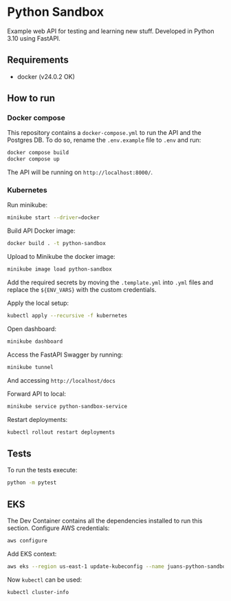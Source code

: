 # Python Sandbox

Example web API for testing and learning new stuff. Developed in Python 3.10 using FastAPI.

## Requirements

- docker (v24.0.2 OK)

## How to run

### Docker compose

This repository contains a `docker-compose.yml` to run the API and the Postgres DB. To do so, rename the `.env.example` file to `.env` and run:

```bash
docker compose build
docker compose up
```

The API will be running on `http://localhost:8000/`.

### Kubernetes

Run minikube:

```bash
minikube start --driver=docker
```

Build API Docker image:

```bash
docker build . -t python-sandbox
```

Upload to Minikube the docker image:

```bash
minikube image load python-sandbox
```

Add the required secrets by moving the `.template.yml` into `.yml` files and replace the `${ENV_VARS}` with the custom credentials.

Apply the local setup:

```bash
kubectl apply --recursive -f kubernetes
```

Open dashboard:

```bash
minikube dashboard
```

Access the FastAPI Swagger by running:

```bash
minikube tunnel
```

And accessing `http://localhost/docs`

Forward API to local:

```bash
minikube service python-sandbox-service
```

Restart deployments:

```bash
kubectl rollout restart deployments
```

## Tests

To run the tests execute:

```bash
python -m pytest
```

## EKS

The Dev Container contains all the dependencies installed to run this section. Configure AWS credentials:

```bash
aws configure
```

Add EKS context:

```bash
aws eks --region us-east-1 update-kubeconfig --name juans-python-sandbox-eks
```

Now `kubectl` can be used:

```bash
kubectl cluster-info
```
